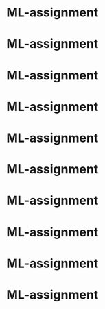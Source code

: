 # ML-assignment
# ML-assignment
# ML-assignment
# ML-assignment
# ML-assignment
# ML-assignment
# ML-assignment
# ML-assignment
# ML-assignment
# ML-assignment
